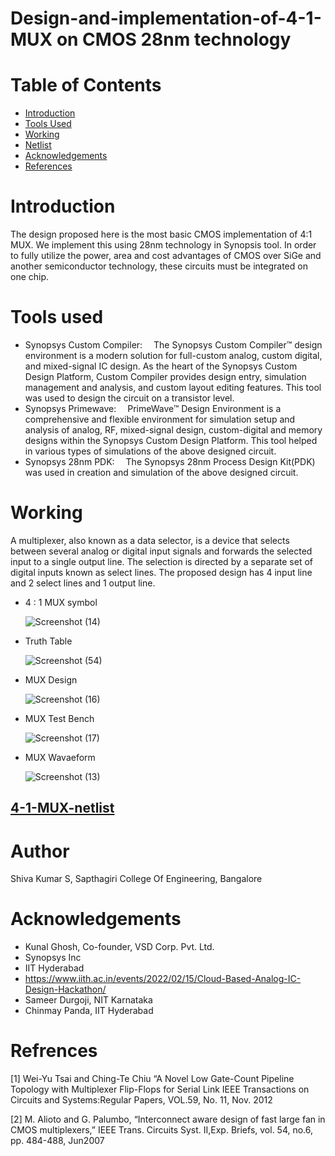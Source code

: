 # Design-and-implementation-of-4-1-MUX on CMOS 28nm technology
# Table of Contents
* [Introduction](https://github.com/Atri21/Design-and-implementation-of-4-1-MUX/blob/main/README.md#introduction)
* [Tools Used](https://github.com/Atri21/Design-and-implementation-of-4-1-MUX/blob/main/README.md#tools-used)
* [Working](https://github.com/Atri21/Design-and-implementation-of-4-1-MUX/blob/main/README.md#working)
* [Netlist](https://github.com/Atri21/Design-and-implementation-of-4-1-MUX/blob/main/README.md#generated-netlist)
* [Acknowledgements](https://github.com/Atri21/Design-and-implementation-of-4-1-MUX/blob/main/README.md#acknowledgements)
* [References](https://github.com/Atri21/Design-and-implementation-of-4-1-MUX/blob/main/README.md#refrences)

# Introduction
The design proposed here is the most basic CMOS implementation of 4:1 MUX. We implement this using 28nm technology in Synopsis tool. In order to fully utilize the power, area and cost advantages of CMOS over SiGe and another semiconductor technology, these circuits must be integrated on one chip. 

# Tools used
* Synopsys Custom Compiler:  The Synopsys Custom Compiler™ design environment is a modern solution for full-custom analog, custom digital, and mixed-signal IC design. As the heart of the Synopsys Custom Design Platform, Custom Compiler provides design entry, simulation management and analysis, and custom layout editing features. This tool was used to design the circuit on a transistor level.
* Synopsys Primewave:  PrimeWave™ Design Environment is a comprehensive and flexible environment for simulation setup and analysis of analog, RF, mixed-signal design, custom-digital and memory designs within the Synopsys Custom Design Platform. This tool helped in various types of simulations of the above designed circuit.
* Synopsys 28nm PDK:  The Synopsys 28nm Process Design Kit(PDK) was used in creation and simulation of the above designed circuit.

# Working
A multiplexer, also known as a data selector, is a device that selects between several analog or digital input signals and forwards the selected input to a single output line. The selection is directed by a separate set of digital inputs known as select lines. The proposed design has 4 input line and 2 select lines and 1 output line.
                                               
* 4 : 1 MUX symbol

     ![Screenshot (14)](https://user-images.githubusercontent.com/99316485/155881919-68b36fb5-d5b0-4aa4-9e6c-29df1e99489a.png)

* Truth Table

    ![Screenshot (54)](https://user-images.githubusercontent.com/99316485/155882011-a33695fa-7a3d-4d68-ab48-5f46255ac4dd.png)

* MUX Design
    
    ![Screenshot (16)](https://user-images.githubusercontent.com/99316485/155882118-b1487bb1-d4ce-49f8-83e8-ebf1cfbc8a3a.png)
    
* MUX Test Bench

    ![Screenshot (17)](https://user-images.githubusercontent.com/99316485/155882187-c344bb9d-8d49-460d-b64b-4a4b0d4c17b5.png)
    
* MUX Wavaeform

    ![Screenshot (13)](https://user-images.githubusercontent.com/99316485/155882299-2ec5050e-c8ed-4ad7-8d2f-be2f79786034.png)

## [4-1-MUX-netlist](https://github.com/Atri21/4-1-MUX-netlist/tree/main#4-1-mux-netlist)

# Author
Shiva Kumar S, Sapthagiri College Of Engineering, Bangalore

# Acknowledgements

* Kunal Ghosh, Co-founder, VSD Corp. Pvt. Ltd.
* Synopsys Inc
* IIT Hyderabad
* https://www.iith.ac.in/events/2022/02/15/Cloud-Based-Analog-IC-Design-Hackathon/
* Sameer Durgoji, NIT Karnataka
* Chinmay Panda, IIT Hyderabad

# Refrences 

[1] Wei-Yu Tsai and Ching-Te Chiu “A Novel Low Gate-Count Pipeline Topology with Multiplexer Flip-Flops for Serial Link IEEE Transactions on Circuits and Systems:Regular Papers, VOL.59, No. 11, Nov. 2012

[2] M. Alioto and G. Palumbo, “Interconnect aware design of fast large fan in CMOS multiplexers,” IEEE Trans. Circuits Syst. II,Exp. Briefs, vol. 54, no.6, pp. 484-488, Jun2007
